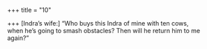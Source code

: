 +++
title = "10"

+++
[Indra’s wife:] “Who buys this Indra of mine with ten cows,  
when he’s going to smash obstacles? Then will he return him to me  
again?”  